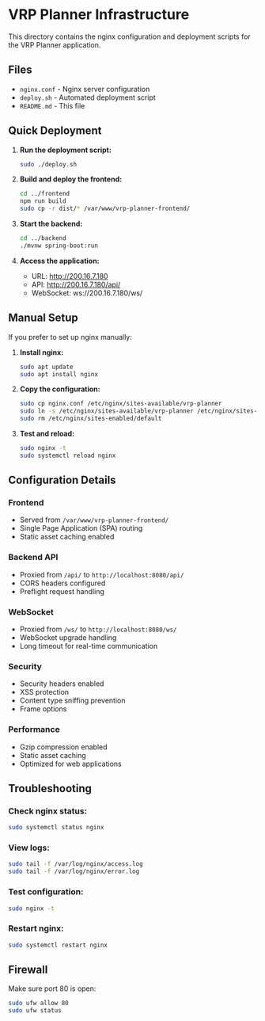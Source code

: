# VRP Planner Infrastructure

This directory contains the nginx configuration and deployment scripts for the VRP Planner application.

## Files

- `nginx.conf` - Nginx server configuration
- `deploy.sh` - Automated deployment script
- `README.md` - This file

## Quick Deployment

1. **Run the deployment script:**
   ```bash
   sudo ./deploy.sh
   ```

2. **Build and deploy the frontend:**
   ```bash
   cd ../frontend
   npm run build
   sudo cp -r dist/* /var/www/vrp-planner-frontend/
   ```

3. **Start the backend:**
   ```bash
   cd ../backend
   ./mvnw spring-boot:run
   ```

4. **Access the application:**
   - URL: http://200.16.7.180
   - API: http://200.16.7.180/api/
   - WebSocket: ws://200.16.7.180/ws/

## Manual Setup

If you prefer to set up nginx manually:

1. **Install nginx:**
   ```bash
   sudo apt update
   sudo apt install nginx
   ```

2. **Copy the configuration:**
   ```bash
   sudo cp nginx.conf /etc/nginx/sites-available/vrp-planner
   sudo ln -s /etc/nginx/sites-available/vrp-planner /etc/nginx/sites-enabled/
   sudo rm /etc/nginx/sites-enabled/default
   ```

3. **Test and reload:**
   ```bash
   sudo nginx -t
   sudo systemctl reload nginx
   ```

## Configuration Details

### Frontend
- Served from `/var/www/vrp-planner-frontend/`
- Single Page Application (SPA) routing
- Static asset caching enabled

### Backend API
- Proxied from `/api/` to `http://localhost:8080/api/`
- CORS headers configured
- Preflight request handling

### WebSocket
- Proxied from `/ws/` to `http://localhost:8080/ws/`
- WebSocket upgrade handling
- Long timeout for real-time communication

### Security
- Security headers enabled
- XSS protection
- Content type sniffing prevention
- Frame options

### Performance
- Gzip compression enabled
- Static asset caching
- Optimized for web applications

## Troubleshooting

### Check nginx status:
```bash
sudo systemctl status nginx
```

### View logs:
```bash
sudo tail -f /var/log/nginx/access.log
sudo tail -f /var/log/nginx/error.log
```

### Test configuration:
```bash
sudo nginx -t
```

### Restart nginx:
```bash
sudo systemctl restart nginx
```

## Firewall

Make sure port 80 is open:
```bash
sudo ufw allow 80
sudo ufw status
``` 